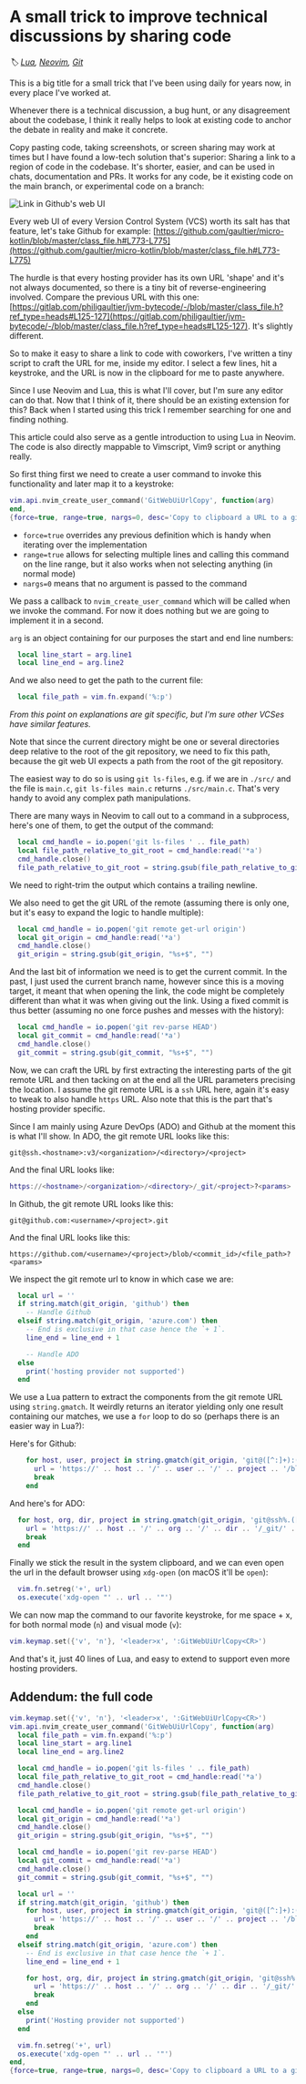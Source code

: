 # A small trick to improve technical discussions by sharing code

*🏷️ [Lua](/blog/articles-per-tag.html#Lua), [Neovim](/blog/articles-per-tag.html#Neovim), [Git](/blog/articles-per-tag.html#Git)*

This is a big title for a small trick that I've been using daily for years now, in every place I've worked at. 

Whenever there is a technical discussion, a bug hunt, or any disagreement about the codebase, I think it really helps to look at existing code to anchor the debate in reality and make it concrete.

Copy pasting code, taking screenshots, or screen sharing may work at times but I have found a low-tech solution that's superior: Sharing a link to a region of code in the codebase. It's shorter, easier, and can be used in chats, documentation and PRs. 
It works for any code, be it existing code on the main branch, or experimental code on a branch:

![Link in Github's web UI](git_web_ui_link.png)

Every web UI of every Version Control System (VCS) worth its salt has that feature, let's take Github for example: [https://github.com/gaultier/micro-kotlin/blob/master/class_file.h#L773-L775](https://github.com/gaultier/micro-kotlin/blob/master/class_file.h#L773-L775)

The hurdle is that every hosting provider has its own URL 'shape' and it's not always documented, so there is a tiny bit of reverse-engineering involved. Compare the previous URL with this one: [https://gitlab.com/philigaultier/jvm-bytecode/-/blob/master/class_file.h?ref_type=heads#L125-127](https://gitlab.com/philigaultier/jvm-bytecode/-/blob/master/class_file.h?ref_type=heads#L125-127). It's slightly different.

So to make it easy to share a link to code with coworkers, I've written a tiny script to craft the URL for me, inside my editor. I select a few lines, hit a keystroke, and the URL is now in the clipboard for me to paste anywhere.

Since I use Neovim and Lua, this is what I'll cover, but I'm sure any editor can do that. Now that I think of it, there should be an existing extension for this? Back when I started using this trick I remember searching for one and finding nothing.

This article could also serve as a gentle introduction to using Lua in Neovim. The code is also directly mappable to Vimscript, Vim9 script or anything really.

So first thing first we need to create a user command to invoke this functionality and later map it to a keystroke:

```lua
vim.api.nvim_create_user_command('GitWebUiUrlCopy', function(arg)
end,
{force=true, range=true, nargs=0, desc='Copy to clipboard a URL to a git webui for the current line'})
```

- `force=true` overrides any previous definition which is handy when iterating over the implementation
- `range=true` allows for selecting multiple lines and calling this command on the line range, but it also works when not selecting anything (in normal mode)
- `nargs=0` means that no argument is passed to the command

We pass a callback to `nvim_create_user_command` which will be called when we invoke the command. For now it does nothing but we are going to implement it in a second.

`arg` is an object containing for our purposes the start and end line numbers:

```lua
  local line_start = arg.line1
  local line_end = arg.line2
```

And we also need to get the path to the current file:

```lua
  local file_path = vim.fn.expand('%:p')
```

*From this point on explanations are git specific, but I'm sure other VCSes have similar features.*

Note that since the current directory might be one or several directories deep relative to the root of the git repository, we need to fix this path, because the git web UI expects a path from the root of the git repository.

The easiest way to do so is using `git ls-files`, e.g. if we are in `./src/` and the file is `main.c`, `git ls-files main.c` returns `./src/main.c`. That's very handy to avoid any complex path manipulations. 

There are many ways in Neovim to call out to a command in a subprocess, here's one of them, to get the output of the command:

```lua
  local cmd_handle = io.popen('git ls-files ' .. file_path)
  local file_path_relative_to_git_root = cmd_handle:read('*a')
  cmd_handle.close()
  file_path_relative_to_git_root = string.gsub(file_path_relative_to_git_root, "%s+$", "")
```

We need to right-trim the output which contains a trailing newline.

We also need to get the git URL of the remote (assuming there is only one, but it's easy to expand the logic to handle multiple):

```lua
  local cmd_handle = io.popen('git remote get-url origin')
  local git_origin = cmd_handle:read('*a')
  cmd_handle.close()
  git_origin = string.gsub(git_origin, "%s+$", "")
```

And the last bit of information we need is to get the current commit.
In the past, I just used the current branch name, however since this is a moving target, it meant that when opening the link, the code might be completely different than what it was when giving out the link. Using a fixed commit is thus better (assuming no one force pushes and messes with the history):

```lua
  local cmd_handle = io.popen('git rev-parse HEAD')
  local git_commit = cmd_handle:read('*a')
  cmd_handle.close()
  git_commit = string.gsub(git_commit, "%s+$", "")
```

Now, we can craft the URL by first extracting the interesting parts of the git remote URL and then tacking on at the end all the URL parameters precising the location.
I assume the git remote URL is a `ssh` URL here, again it's easy to tweak to also handle `https` URL. Also note that this is the part that's hosting provider specific.

Since I am mainly using Azure DevOps (ADO) and Github at the moment this is what I'll show. In ADO, the git remote URL looks like this:

```
git@ssh.<hostname>:v3/<organization>/<directory>/<project>
```

And the final URL looks like:

```lua
https://<hostname>/<organization>/<directory>/_git/<project>?<params>
```

In Github, the git remote URL looks like this:

```
git@github.com:<username>/<project>.git
```

And the final URL looks like this:

```
https://github.com/<username>/<project>/blob/<commit_id>/<file_path>?<params>
```

We inspect the git remote url to know in which case we are:

```lua
  local url = ''
  if string.match(git_origin, 'github') then
    -- Handle Github
  elseif string.match(git_origin, 'azure.com') then
    -- End is exclusive in that case hence the `+ 1`.
    line_end = line_end + 1

    -- Handle ADO
  else
    print('hosting provider not supported')
  end
```

We use a Lua pattern to extract the components from the git remote URL using `string.gmatch`. It weirdly returns an iterator yielding only one result containing our matches, we use a `for` loop to do so (perhaps there is an easier way in Lua?):

Here's for Github:

```lua
    for host, user, project in string.gmatch(git_origin, 'git@([^:]+):([^/]+)/([^/]+)%.git') do
      url = 'https://' .. host .. '/' .. user .. '/' .. project .. '/blob/' .. git_commit .. '/' .. file_path_relative_to_git_root .. '#l' .. line_start .. '-l' .. line_end
      break
    end
```

And here's for ADO:

```lua
  for host, org, dir, project in string.gmatch(git_origin, 'git@ssh%.([^:]+):v3/([^/]+)/([^/]+)/([^\n]+)') do
    url = 'https://' .. host .. '/' .. org .. '/' .. dir .. '/_git/' .. project .. '?lineStartColumn=1&lineStyle=plain&_a=contents&version=GC' .. git_commit .. '&path=' .. file_path_relative_to_git_root .. '&line=' .. line_start .. '&lineEnd=' .. line_end
    break
  end
```

Finally we stick the result in the system clipboard, and we can even open the url in the default browser using `xdg-open` (on macOS it'll be `open`):

```lua
  vim.fn.setreg('+', url)
  os.execute('xdg-open "' .. url .. '"')
```

We can now map the command to our favorite keystroke, for me space + x, for both normal mode (`n`) and visual mode (`v`):

```lua
vim.keymap.set({'v', 'n'}, '<leader>x', ':GitWebUiUrlCopy<CR>')
```

And that's it, just 40 lines of Lua, and easy to extend to support even more hosting providers.


<h2 id="addendum-the-full-code">Addendum: the full code</h2>

```lua
vim.keymap.set({'v', 'n'}, '<leader>x', ':GitWebUiUrlCopy<CR>')
vim.api.nvim_create_user_command('GitWebUiUrlCopy', function(arg)
  local file_path = vim.fn.expand('%:p')
  local line_start = arg.line1
  local line_end = arg.line2

  local cmd_handle = io.popen('git ls-files ' .. file_path)
  local file_path_relative_to_git_root = cmd_handle:read('*a')
  cmd_handle.close()
  file_path_relative_to_git_root = string.gsub(file_path_relative_to_git_root, "%s+$", "")

  local cmd_handle = io.popen('git remote get-url origin')
  local git_origin = cmd_handle:read('*a')
  cmd_handle.close()
  git_origin = string.gsub(git_origin, "%s+$", "")

  local cmd_handle = io.popen('git rev-parse HEAD')
  local git_commit = cmd_handle:read('*a')
  cmd_handle.close()
  git_commit = string.gsub(git_commit, "%s+$", "")

  local url = ''
  if string.match(git_origin, 'github') then
    for host, user, project in string.gmatch(git_origin, 'git@([^:]+):([^/]+)/([^/]+)%.git') do
      url = 'https://' .. host .. '/' .. user .. '/' .. project .. '/blob/' .. git_commit .. '/' .. file_path_relative_to_git_root .. '#L' .. line_start .. '-L' .. line_end
      break
    end
  elseif string.match(git_origin, 'azure.com') then
    -- End is exclusive in that case hence the `+ 1`.
    line_end = line_end + 1

    for host, org, dir, project in string.gmatch(git_origin, 'git@ssh%.([^:]+):v3/([^/]+)/([^/]+)/([^\n]+)') do
      url = 'https://' .. host .. '/' .. org .. '/' .. dir .. '/_git/' .. project .. '?lineStartColumn=1&lineStyle=plain&_a=contents&version=GC' .. git_commit .. '&path=' .. file_path_relative_to_git_root .. '&line=' .. line_start .. '&lineEnd=' .. line_end
      break
    end
  else
    print('Hosting provider not supported')
  end

  vim.fn.setreg('+', url)
  os.execute('xdg-open "' .. url .. '"')
end,
{force=true, range=true, nargs=0, desc='Copy to clipboard a URL to a git webui for the current line'})
```

